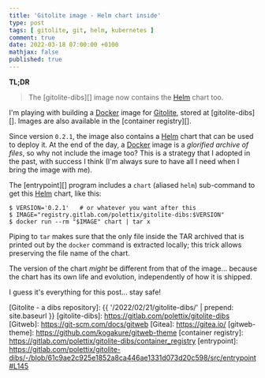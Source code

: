 ```yaml
---
title: 'Gitolite image - Helm chart inside'
type: post
tags: [ gitolite, git, helm, kubernetes ]
comment: true
date: 2022-03-18 07:00:00 +0100
mathjax: false
published: true
---
```


**TL;DR**

> The [gitolite-dibs][] image now contains the [Helm][] chart too.

I'm playing with building a [Docker][] image for [Gitolite][], stored at
[gitolite-dibs][]. Images are also available in the [container
registry][].

Since version `0.2.1`, the image also contains a [Helm][] chart that can
be used to deploy it. At the end of the day, a [Docker][] image is a
*glorified archive of files*, so why not include the image too? This is
a strategy that I adopted in the past, with success I think (I'm always
sure to have all I need when I bring the image with me).

The [entrypoint][] program includes a `chart` (aliased `helm`)
sub-command to get this [Helm][] chart, like this:

```
$ VERSION='0.2.1'   # or whatever you want after this
$ IMAGE="registry.gitlab.com/polettix/gitolite-dibs:$VERSION"
$ docker run --rm "$IMAGE" chart | tar x
```

Piping to `tar` makes sure that the only file inside the TAR archived
that is printed out by the `docker` command is extracted locally; this
trick allows preserving the file name of the chart.

The version of the chart *might* be different from that of the image...
because the chart has its own life and evolution, independently of how
it is shipped.

I guess it's everything for this post... stay safe!

[Perl]: https://www.perl.org/
[Gitolite]: https://gitolite.com/gitolite/
[Docker]: https://www.docker.com/
[Kubernetes]: https://kubernetes.io/
[dibs]: https://github.com/polettix/dibs
[Helm]: https://helm.sh/
[Gitolite - a dibs repository]: {{ '/2022/02/21/gitolite-dibs/' | prepend: site.baseurl }}
[gitolite-dibs]: https://gitlab.com/polettix/gitolite-dibs
[Gitweb]: https://git-scm.com/docs/gitweb
[Gitea]: https://gitea.io/
[gitweb-theme]: https://github.com/kogakure/gitweb-theme
[container registry]: https://gitlab.com/polettix/gitolite-dibs/container_registry
[entrypoint]: https://gitlab.com/polettix/gitolite-dibs/-/blob/61c9ae2c925e1852a8ca446ae1331d073d20c598/src/entrypoint#L145
